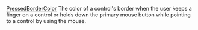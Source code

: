 [PressedBorderColor](filename.md) The color of a control's border when the user keeps a finger on a control or holds down the primary mouse button while pointing to a control by using the mouse.
